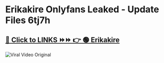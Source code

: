 
 # Erikakire Onlyfans Leaked - Update Files 6tj7h

## <h2><a href="https://clipsfans.com/Erikakire&ref=git">🔗 Click to LINKS ⏩⏩ 👉 🟢 Erikakire </a></h2>

<a href="https://clipsfans.com/Erikakire&ref=git" rel="nofollow" data-target="animated-image.originalLink"><img src="https://i.ibb.co.com/xMMVF88/686577567.gif" alt="Viral Video Original" style="max-width: 100%; display: inline-block;" data-target="animated-image.originalImage"></a>

